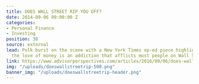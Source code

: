 ```yaml
---
title: DOES WALL STREET RIP YOU OFF?
date: 2014-09-06 00:00:00 Z
categories:
- Personal Finance
- Investing
position: 38
source: external
lead: Polk burst on the scene with a New York Times op-ed piece highlighting that
  the love of money is an addiction that afflicts most people on Wall Street.
link: https://www.advisorperspectives.com/articles/2016/09/06/does-wall-street-rip-off-your-clients
img: "/uploads/doeswallstreetrip-500.png"
banner_img: "/uploads/doeswallstreetrip-header.png"
---
```



